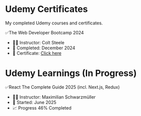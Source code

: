 # Udemy Certificates #

My completed Udemy courses and certificates.

✅The Web Developer Bootcamp 2024
- 👨‍🏫 Instructor: Colt Steele  
- 📅 Completed: December 2024
- 🔗 Certificate: [Click here](https://www.udemy.com/certificate/UC-f1ecf9fa-6984-4b38-b8c4-2d7af14eff57/)

# Udemy Learnings (In Progress) #

✅React The Complete Guide 2025 (incl. Next.js, Redux)
- 👨‍🏫 Instructor: Maximilian Schwarzmüller
- 📅 Started: June 2025
- 📈 Progress 46% Completed 
